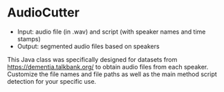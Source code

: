 # AudioCutter

- Input: audio file (in .wav) and script (with speaker names and time stamps)
- Output: segmented audio files based on speakers

This Java class was specifically designed for datasets from https://dementia.talkbank.org/ to obtain audio files from each speaker.
Customize the file names and file paths as well as the main method script detection for your specific use.
